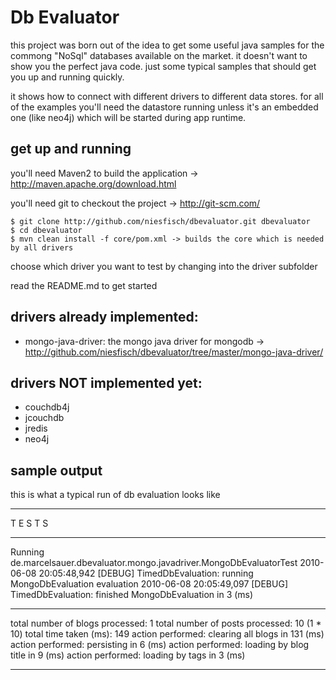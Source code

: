 # Db Evaluator

this project was born out of the idea to get some useful java samples for the commong "NoSql" databases
available on the market. it doesn't want to show you the perfect java code. just some typical samples
that should get you up and running quickly.

it shows how to connect with different drivers to different data stores. for all of the examples you'll
need the datastore running unless it's an embedded one (like  neo4j) which will be started during app runtime.

## get up and running
 
you'll need Maven2 to build the application -> <http://maven.apache.org/download.html>

you'll need git to checkout the project -> <http://git-scm.com/>

    $ git clone http://github.com/niesfisch/dbevaluator.git dbevaluator
    $ cd dbevaluator 
    $ mvn clean install -f core/pom.xml -> builds the core which is needed by all drivers

choose which driver you want to test by changing into the driver subfolder 

read the README.md to get started

## drivers already implemented:

* mongo-java-driver: the mongo java driver for mongodb -> <http://github.com/niesfisch/dbevaluator/tree/master/mongo-java-driver/>

## drivers NOT implemented yet:

* couchdb4j
* jcouchdb
* jredis
* neo4j

## sample output

this is what a typical run of db evaluation looks like

*************************************************************
 T E S T S
*************************************************************
Running de.marcelsauer.dbevaluator.mongo.javadriver.MongoDbEvaluatorTest
2010-06-08 20:05:48,942 [DEBUG] TimedDbEvaluation:  running MongoDbEvaluation evaluation
2010-06-08 20:05:49,097 [DEBUG] TimedDbEvaluation:  finished  MongoDbEvaluation in 3 (ms)
*************************************************************
total number of blogs processed: 1
total number of posts processed: 10 (1 * 10)
total time taken (ms): 149
action performed: clearing all blogs in 131 (ms)
action performed: persisting in 6 (ms)
action performed: loading by blog title in 9 (ms)
action performed: loading by tags in 3 (ms)
*************************************************************

